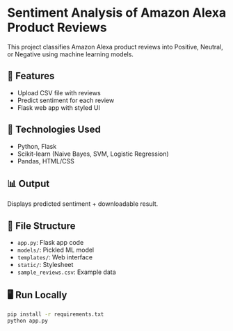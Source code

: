 # Sentiment Analysis of Amazon Alexa Product Reviews

This project classifies Amazon Alexa product reviews into Positive, Neutral, or Negative using machine learning models.

## 🔧 Features
- Upload CSV file with reviews
- Predict sentiment for each review
- Flask web app with styled UI

## 🧠 Technologies Used
- Python, Flask
- Scikit-learn (Naive Bayes, SVM, Logistic Regression)
- Pandas, HTML/CSS

## 📊 Output
Displays predicted sentiment + downloadable result.

## 📂 File Structure
- `app.py`: Flask app code
- `models/`: Pickled ML model
- `templates/`: Web interface
- `static/`: Stylesheet
- `sample_reviews.csv`: Example data

## 🖥️ Run Locally
```bash
pip install -r requirements.txt
python app.py
